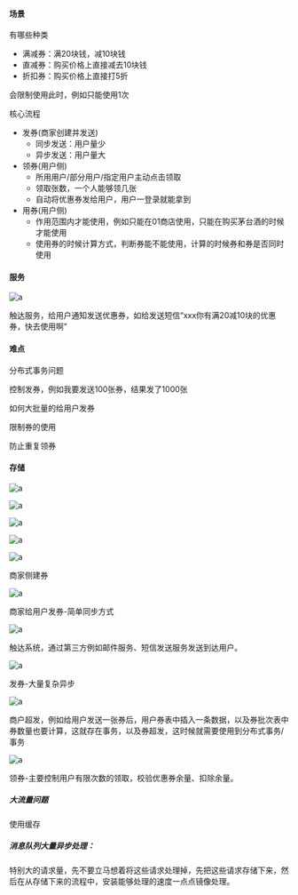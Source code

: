 #### 场景

有哪些种类 

* 满减券：满20块钱，减10块钱
* 直减券：购买价格上直接减去10块钱
* 折扣券：购买价格上直接打5折

会限制使用此时，例如只能使用1次



核心流程

* 发券(商家创建并发送)
  * 同步发送：用户量少
  * 异步发送：用户量大
* 领券(用户侧)
  * 所用用户/部分用户/指定用户主动点击领取
  * 领取张数，一个人能够领几张
  * 自动将优惠券发给用户，用户一登录就能拿到
* 用券(用户侧)
  * 作用范围内才能使用，例如只能在01商店使用，只能在购买茅台酒的时候才能使用
  * 使用券的时候计算方式，判断券能不能使用，计算的时候券和券是否同时使用



#### 服务

![a](./imgs/coupon.png)

触达服务，给用户通知发送优惠券，如给发送短信“xxx你有满20减10块的优惠券，快去使用啊”



#### 难点

分布式事务问题

控制发券，例如我要发送100张券，结果发了1000张

如何大批量的给用户发券

限制券的使用

防止重复领券



#### 存储

![a](./imgs/coupon1.png)





![a](./imgs/coupon2.png)

![a](./imgs/coupon3.png)

![a](./imgs/coupon4.png)

![a](./imgs/coupon5.png)

商家侧建券

![a](./imgs/coupon6.png)



商家给用户发券-简单同步方式

![a](./imgs/coupon7.png)

触达系统，通过第三方例如邮件服务、短信发送服务发送到达用户。

![a](./imgs/coupon8.png)



发券-大量复杂异步

![a](./imgs/coupon9.png)

商户超发，例如给用户发送一张券后，用户券表中插入一条数据，以及券批次表中券数量也要计算，这就存在事务，以及券超发，这时候就需要使用到分布式事务/事务

![a](./imgs/coupon10.png)

领券-主要控制用户有限次数的领取，校验优惠券余量、扣除余量。

##### 大流量问题

使用缓存



##### 消息队列大量异步处理：

特别大的请求量，先不要立马想着将这些请求处理掉，先把这些请求存储下来，然后在从存储下来的流程中，安装能够处理的速度一点点镜像处理。













